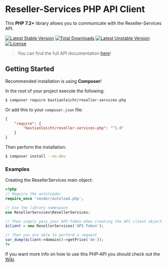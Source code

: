 Reseller-Services PHP API Client
=======================
This **PHP 7.2+** library allows you to communicate with the Reseller-Services API.

[![Latest Stable Version](http://poser.pugx.org/bschleyer/reseller-services-phpclient/v)](https://packagist.org/packages/bschleyer/reseller-services-phpclient)
[![Total Downloads](http://poser.pugx.org/bschleyer/reseller-services-phpclient/downloads)](https://packagist.org/packages/bschleyer/reseller-services-phpclient)
[![Latest Unstable Version](http://poser.pugx.org/bschleyer/reseller-services-phpclient/v/unstable)](https://packagist.org/packages/bschleyer/reseller-services-phpclient)
[![License](http://poser.pugx.org/bschleyer/reseller-services-phpclient/license)](https://packagist.org/packages/bastianleicht/reseller-services-php)

> You can find the full API documentation [here](https://docs.reseller-services.de)!

## Getting Started

Recommended installation is using **Composer**!

In the root of your project execute the following:
```sh
$ composer require bastianleicht/reseller-services-php
```

Or add this to your `composer.json` file:
```json
{
    "require": {
        "bastianleicht/reseller-services-php": "^1.0"
    }
}
```

Then perform the installation:
```sh
$ composer install --no-dev
```

### Examples

Creating the ResellerServices main object:
```php
<?php
// Require the autoloader
require_once 'vendor/autoload.php';

// Use the library namespace
use ResellerServices\ResellerServices;

// Then simply pass your API-Token when creating the API client object.
$client = new ResellerServices('API-Token');

// Then you are able to perform a request
var_dump($client->domain()->getPrice('de'));
?>
```

If you want more info on how to use this PHP-API you should check out the [Wiki](https://github.com/bschleyer/reseller-services-phpclient/wiki).
